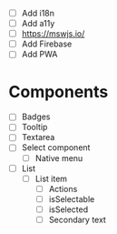 - [ ] Add i18n
- [ ] Add a11y
- [ ] https://mswjs.io/
- [ ] Add Firebase
- [ ] Add PWA

# Components
- [ ] Badges
- [ ] Tooltip
- [ ] Textarea
- [ ] Select component
  - [ ] Native menu
- [ ] List
  - [ ] List item
    - [ ] Actions
    - [ ] isSelectable
    - [ ] isSelected
    - [ ] Secondary text
